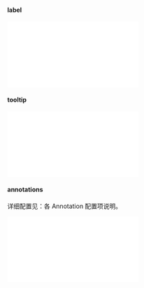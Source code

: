 #### label

<embed src="@/docs/common/label.zh.md"></embed>

#### tooltip

<embed src="@/docs/common/tooltip.zh.md"></embed>

#### annotations

详细配置见：各 Annotation 配置项说明。

<!-- 直接 三级导航展开 -->
<embed src="@/docs/common/annotations.zh.md"></embed>
